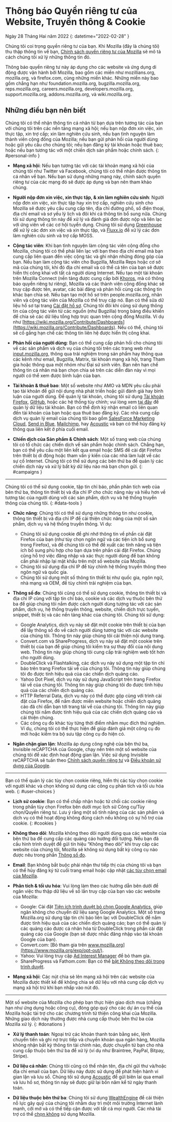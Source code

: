 ﻿# Thông báo Quyền riêng tư của Website, Truyền thông & Cookie

Ngày 28 Tháng Hai năm 2022
{: datetime="2022-02-28" }

Chúng tôi coi trọng quyền riêng tư của bạn. Khi Mozilla (đây là chúng tôi) thu thập thông tin về bạn, [Chính sách quyền riêng tư của Mozilla](https://www.mozilla.org/privacy/) sẽ mô tả cách chúng tôi xử lý những thông tin đó.

Thông báo quyền riêng tư này áp dụng cho các website và ứng dụng di động được vận hành bởi Mozilla, bao gồm các miền như mozillians.org, mozilla.org, và firefox.com, cùng những miền khác. Những miền này bao gồm chẳng hạn như foundation.mozilla.org, bugzilla.mozilla.org, reps.mozilla.org, careers.mozilla.org, developers.mozilla.org, support.mozilla.org, addons.mozilla.org, và wiki.mozilla.org.

## Những điều bạn nên biết

Chúng tôi có thể nhận thông tin cá nhân từ bạn dựa trên tương tác của bạn với chúng tôi trên các nền tảng mạng xã hội; nếu bạn nộp đơn xin việc, xin thực tập, xin trợ cấp; xin làm nghiên cứu sinh, nếu bạn tình nguyện làm thành viên cộng đồng của Mozilla; nếu bạn gửi phản hồi của người dùng hoặc gửi yêu cầu cho chúng tôi; nếu bạn đăng ký tài khoản hoặc thuê bao; hoặc nếu bạn tương tác với một chiến dịch sản phẩm hoặc chính sách. 
{: #personal-info }

* **Mạng xã hội**: Nếu bạn tương tác với các tài khoản mạng xã hội của chúng tôi như Twitter và Facebook, chúng tôi có thể nhận được thông tin cá nhân về bạn. Nếu bạn sử dụng những mạng này, chính sách quyền riêng tư của các mạng đó sẽ được áp dụng và bạn nên tham khảo chúng.

* **Người nộp đơn xin việc, xin thực tập, & xin làm nghiên cứu sinh**: Người nộp đơn xin việc, xin thực tập hay xin trợ cấp, nghiên cứu sinh cho Mozilla sẽ được yêu cầu cung cấp tên, địa chỉ đường phố, số điện thoại, địa chỉ email và sơ yếu lý lịch và đôi khi cả thông tin bổ sung nữa. Chúng tôi sử dụng thông tin này để xử lý và đánh giá đơn được nộp và liên lạc với ứng viên về các cơ hội tuyển dụng. Chúng tôi sử dụng [Greenhouse](https://www.greenhouse.io/privacy-policy) để xử lý các đơn xin việc và xin thực tập, và [Fluxx.io](https://www.fluxx.io/privacy-policy) để xử lý các đơn làm nghiên cứu sinh và trợ cấp MOSS.

* **Cộng tác viên**: Khi bạn tình nguyện làm cộng tác viên cộng đồng cho Mozilla, chúng tôi có thể phải liên lạc với bạn theo địa chỉ email mà bạn cung cấp liên quan đến việc cộng tác và ghi nhận những đóng góp của bạn. Nếu bạn làm cộng tác viên cho Bugzilla, Mozilla Reps hoặc cơ sở mã của chúng tôi, khi đó địa chỉ email và có thể cả tên của bạn sẽ được hiển thị công khai với tất cả người dùng Internet. Nếu tạo một tài khoản trên Mozilla Connect (nền tảng được cung cấp bởi [Khoros](https://khoros.com/privacy), mà có thông báo quyền riêng tư riêng), Mozilla và các thành viên cộng đồng khác sẽ truy cập được tên, avatar, các bài đăng và phản hồi cùng các thông tin khác bạn chia sẻ. Nếu bạn tạo một hồ sơ trên people.mozilla.org, nhân viên và cộng tác viên của Mozilla có thể truy cập nó. Bạn có thể sửa dữ liệu hồ sơ tại trang [Cài đặt hồ sơ](https://people.mozilla.org/e?section=personal-info). Chúng tôi đôi khi cũng sử dụng thông tin của cộng tác viên từ các nguồn (như Bugzilla) trong bảng điều khiển để chia sẻ các dữ liệu tổng hợp trực quan trên cộng đồng Mozilla. Ví dụ như [https://wiki.mozilla.org/Contribute/Dashboards](https://wiki.mozilla.org/Contribute/Dashboards). Nếu có thể, chúng tôi sẽ cố gắng hạn chế các thông tin liên hệ được hiển thị công khai.

* **Phản hồi của người dùng**: Bạn có thể cung cấp phản hồi cho chúng tôi về các sản phẩm và dịch vụ của chúng tôi trên các trang web như [input.mozilla.org](https://input.mozilla.org/), thông qua trải nghiệm trong sản phẩm hay thông qua các kênh như email, Bugzilla, Matrix, tài khoản mạng xã hội, trang Tham gia hoặc thông qua một nhóm như Đại sứ sinh viên. Bạn nên hạn chế thông tin cá nhân mà bạn chọn chia sẻ trên các diễn đàn này vì mọi người có thể xem được bình luận của bạn.

* **Tài khoản & thuê bao**: Một số website như AMO và MDN yêu cầu phải tạo tài khoản để gửi nội dung nhà phát triển hoặc gửi đánh giá hay bình luận của người dùng. Để quản lý tài khoản, chúng tôi sử dụng [Tài khoản Firefox](https://www.mozilla.org/privacy/firefox/), [GitHub](https://help.github.com/en/github/site-policy/github-privacy-statement#our-use-of-cookies-and-tracking), hoặc các hệ thống tùy chỉnh; vui lòng xem [tại đây](https://support.mozilla.org/kb/managing-account-data) để quản lý dữ liệu tài khoản. Bạn có thể định kỳ nhận email có liên quan đến tài khoản của bạn hoặc qua thuê bao đăng ký. Các nhà cung cấp dịch vụ quản lý email của chúng tôi bao gồm [SalesForce Marketing Cloud](https://www.marketingcloud.com/privacy-policy/website-privacy-statement/), [Send in Blue](https://www.sendinblue.com/legal/privacypolicy/), [Mailchimp](https://mailchimp.com/legal/privacy/), hay [Acoustic](https://acoustic.com/privacy-notice/) và bạn có thể hủy đăng ký thông qua liên kết ở phía cuối email. 

* **Chiến dịch của Sản phẩm & Chính sách**: Một số trang web của chúng tôi có tổ chức các chiến dịch về sản phẩm hoặc chính sách. Chẳng hạn, bạn có thể yêu cầu một liên kết qua email hoặc SMS để cài đặt Firefox trên thiết bị di động hoặc tham vấn ý kiến của các nhà làm luật về các sự cố Internet. Chúng tôi có thể sử dụng các bên thứ ba để quản lý các chiến dịch này và xử lý bất kỳ dữ liệu nào mà bạn chọn gửi. 
{: #campaigns }

---------------------------------------

Chúng tôi có thể sử dụng cookie, tập tin chỉ báo, phần phân tích web của bên thứ ba, thông tin thiết bị và địa chỉ IP cho chức năng này và hiểu hơn về tương tác của người dùng với các sản phẩm, dịch vụ và hệ thống truyền thông của chúng tôi. 
{: #data-tools }

* **Chức năng**: Chúng tôi có thể sử dụng những thông tin như cookie, thông tin thiết bị và địa chỉ IP để cải thiện chức năng của một số sản phẩm, dịch vụ và hệ thống truyền thông. Ví dụ:
    * Chúng tôi sử dụng cookie để ghi nhớ thông tin về phần cài đặt Firefox của bạn (như tùy chọn ngôn ngữ và các tiện ích bổ sung trong Firefox), và để chúng tôi có thể đề xuất các tính năng và tiện ích bổ sung phù hợp cho bạn dựa trên phần cài đặt Firefox. Chúng cũng hỗ trợ việc đăng nhập và xác thực người dùng để bạn không cần phải nhập lại mật khẩu trên một số website của Mozilla.
    * Chúng tôi sử dụng địa chỉ IP để tùy chỉnh hệ thống truyền thông theo ngôn ngữ và quốc gia.
    * Chúng tôi sử dụng một số thông tin thiết bị như quốc gia, ngôn ngữ, nhà mạng và OEM, để tùy chỉnh trải nghiệm của bạn.

* **Thông số đo**: Chúng tôi cũng có thể sử dụng cookie, thông tin thiết bị và địa chỉ IP cùng với tập tin chỉ báo, cookie và các dịch vụ thuộc bên thứ ba để giúp chúng tôi nắm được cách người dùng tương tác với các sản phẩm, dịch vụ, hệ thống truyền thông, website, chiến dịch trực tuyến, snippet, thiết bị và các nền tảng khác của chúng tôi. Chúng tôi sử dụng:
    * Google Analytics, dịch vụ này sẽ đặt một cookie trên thiết bị của bạn để lấy thông số đo về cách người dùng tương tác với các website của chúng tôi. Thông tin này giúp chúng tôi cải thiện nội dung trang.
    * Convert.com và ShareProgress, dịch vụ này sẽ đặt một cookie trên thiết bị của bạn để giúp chúng tôi kiểm tra sự thay đổi của nội dung web. Thông tin này giúp chúng tôi cung cấp trải nghiệm web tốt hơn cho người dùng.
    * DoubleClick và Flashtalking, các dịch vụ này sử dụng một tập tin chỉ báo trên trang Firefox tải về của chúng tôi. Thông tin này giúp chúng tôi đo được tính hiệu quả của các chiến dịch quảng cáo.
    * Yahoo Dot Pixel, dịch vụ này sử dụng JavaScript trên trang Firefox tải về của chúng tôi. Thông tin này giúp chúng tôi đo được tính hiệu quả của các chiến dịch quảng cáo.
    * HTTP Referral Data, dịch vụ này có thể được gộp cùng với trình cài đặt của Firefox, để nắm được miền website hoặc chiến dịch quảng cáo đã chỉ dẫn bạn tới trang tải về của chúng tôi. Thông tin này giúp chúng tôi nắm được tính hiệu quả của các chiến dịch quảng cáo và cải thiện chúng.
    * Các công cụ đo khác tùy từng thời điểm nhằm mục đích thử nghiệm. Ví dụ, chúng tôi có thể thực hiện để giúp đánh giá một công cụ đo mới hoặc kiểm tra bộ sưu tập công cụ đo hiện có.
  
* **Ngăn chặn gian lận**: Mozilla áp dụng công nghệ của bên thứ ba, Invisible reCAPTCHA của Google, chạy nền trên một số website của chúng tôi để xác định hoạt động gian lận. Việc sử dụng Invisible reCAPTCHA sẽ tuân theo [Chính sách quyền riêng tư](https://www.google.com/intl/policies/privacy/) và [Điều khoản sử dụng của Google](https://policies.google.com/terms).

---------------------------------------

Bạn có thể quản lý các tùy chọn cookie riêng, hiển thị các tùy chọn cookie với người khác và chọn không sử dụng các công cụ phân tích và tối ưu hóa web. 
{: #user-choices }

* **Lịch sử cookie**: Bạn có thể chấp nhận hoặc từ chối các cookie riêng trong phần tùy chọn Firefox bên dưới mục lịch sử Công cụ/Tùy chọn/Quyền riêng tư. Lưu ý rằng một số tính năng của các sản phẩm và dịch vụ có thể hoạt động không đúng cách nếu không có sự hỗ trợ của cookie. 
{: #cookies }

* **Không theo dõi**: Mozilla không theo dõi người dùng qua các website của bên thứ ba để cung cấp các quảng cáo hướng đối tượng. Nếu bạn đã cấu hình trình duyệt để gửi tín hiệu “Không theo dõi” khi truy câp các website của chúng tôi, Mozilla sẽ không sử dụng bất kỳ công cụ nào được nêu trong phần [Thông số đo](https://www.mozilla.org/privacy/websites/#data-tools).

* **Email**: Bạn không bắt buộc phải nhận thư tiếp thị của chúng tôi và bạn có thể hủy đăng ký từ cuối trang email hoặc cập nhật [các tùy chọn email của Mozilla](https://www.mozilla.org/newsletter/recovery/).

* **Phân tích & tối ưu hóa**: Vui lòng làm theo các hướng dẫn bên dưới để ngăn việc thu thập dữ liệu về số lần truy cập của bạn vào các website của Mozilla:
    * Google: Cài đặt [Tiện ích trình duyệt bỏ chọn Google Analytics](https://tools.google.com/dlpage/gaoptout), giúp ngăn không cho chuyển dữ liệu sang Google Analytics. Một số trang Mozilla.org sử dụng tập tin chỉ báo liên lạc với DoubleClick để nắm được tính hiệu quả của các chiến dịch quảng cáo; bạn có thể quản lý các quảng cáo được cá nhân hóa từ DoubleClick trong phần cài đặt quảng cáo của Google (bạn sẽ được nhắc đăng nhập vào tài khoản Google của bạn).
    * Convert.com: [Bỏ tham gia trên www.mozilla.org](https://www.mozilla.org/exp/opt-out/).
    * Yahoo: Vui lòng truy cập [Ad Interest Manager](https://aim.yahoo.com/aim/us/en/optout/) để bỏ tham gia.
    * ShareProgress và Fathom.com: Bạn có thể [bật Không theo dõi trong trình duyệt](https://support.mozilla.org/kb/how-do-i-turn-do-not-track-feature).

* **Mạng xã hội**: Các nút chia sẻ lên mạng xã hội trên các website của Mozilla được thiết kế để không chia sẻ dữ liệu với nhà cung cấp dịch vụ mạng xã hội trừ khi bạn nhấp vào nút đó.

---------------------------------------

Một số website của Mozilla cho phép bạn thực hiện giao dịch mua (chẳng hạn như ứng dụng hoặc công cụ), đóng góp quỹ cho các dự án cụ thể của Mozilla hoặc tài trợ cho các chương trình từ thiện công khai của Mozilla. Những giao dịch này thường được nhà cung cấp thuộc bên thứ ba của Mozilla xử lý. 
{: #donations }

* **Xử lý thanh toán**: Ngoại trừ các khoản thanh toán bằng séc, lệnh chuyển tiền và ghi nợ trực tiếp và chuyển khoản qua ngân hàng, Mozilla không nhận bất kỳ thông tin tài chính nào, được chuyển từ bạn cho nhà cung cấp thuộc bên thứ ba để xử lý (ví dụ như Braintree, PayPal, Bitpay, Stripe).

* **Dữ liệu cá nhân**: Chúng tôi cũng có thể nhận tên, địa chỉ gửi thư và/hoặc địa chỉ email của bạn. Dữ liệu này được sử dụng để phát hiện hành vi gian lận và lưu sổ. Chúng tôi sử dụng [Acoustic](https://acoustic.com/privacy-notice/) để gửi biên lai qua email và lưu hồ sơ, thông tin này sẽ được giữ lại bốn năm kể từ ngày thanh toán. 

* **Dữ liệu thuộc bên thứ ba**: Chúng tôi sử dụng [WealthEngine](https://www.wealthengine.com/wealthengine-inc-privacy-policy/) để cải thiện nỗ lực gây quỹ của chúng tôi nhằm duy trì một môi trường Internet lành mạnh, cởi mở và có thể tiếp cận được với tất cả mọi người. Các nhà tài trợ có thể [chọn không](https://app.onetrust.com/app/#/webform/4ba08202-2ede-4934-a89e-f0b0870f95f0) sử dụng Mozilla.
